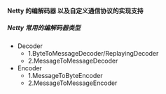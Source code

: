 #### Netty 的编解码器 以及自定义通信协议的实现支持

##### Netty 常用的编解码器类型 
- Decoder
  - 1.ByteToMessageDecoder/ReplayingDecoder
  - 2.MessageToMessageDecoder
- Encoder
  - 1.MessageToByteEncoder
  - 2.MessageToMessageEncoder